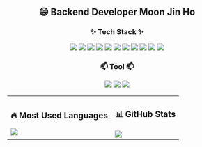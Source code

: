 ## <h2 align="center"> 😄 Backend Developer Moon Jin Ho</h3>


<h3 align="center">✨ Tech Stack ✨</h3>
<div align="center">
  <img src="https://img.shields.io/badge/Java-007396?style=for-the-badge&logo=OpenJDK&logoColor=white"/>
  <img src="https://img.shields.io/badge/Spring-6DB33F?style=for-the-badge&logo=Spring&logoColor=white"/>
  <img src="https://img.shields.io/badge/C%23-239120?style=for-the-badge&logo=C-Sharp&logoColor=white"/>
  <img src="https://img.shields.io/badge/Android-3DDC84?style=for-the-badge&logo=Android&logoColor=white"/>
  <img src="https://img.shields.io/badge/AWS-232F3E?style=for-the-badge&logo=Amazon-AWS&logoColor=white"/>
  <img src="https://img.shields.io/badge/JavaScript-F7DF1E?style=for-the-badge&logo=JavaScript&logoColor=black"/>
  <img src="https://img.shields.io/badge/MySQL-4479A1?style=for-the-badge&logo=MySQL&logoColor=white"/>
  <img src="https://img.shields.io/badge/MariaDB-003545?style=for-the-badge&logo=MariaDB&logoColor=white"/>
  <img src="https://img.shields.io/badge/OracleDB-F80000?style=for-the-badge&logo=Oracle&logoColor=white"/>
  <img src="https://img.shields.io/badge/MSSQL-CC2927?style=for-the-badge&logo=Microsoft-SQL-Server&logoColor=white"/>
  <img src="https://img.shields.io/badge/Docker-2496ED?style=for-the-badge&logo=Docker&logoColor=white"/>
</div>

<h3 align="center">📫 Tool 📫</h3>
<div align="center">
  <img src="https://img.shields.io/badge/Eclipse-2C2255?style=for-the-badge&logo=Eclipse&logoColor=white"/>
  <img src="https://img.shields.io/badge/IntelliJ_IDEA-000000?style=for-the-badge&logo=IntelliJ-IDEA&logoColor=white"/>
  <img src="https://img.shields.io/badge/Android_Studio-3DDC84?style=for-the-badge&logo=Android-Studio&logoColor=white"/>
</div>

<table style="border-collapse: collapse; border: none;">
  <tr>
    <td style="border: none;">
      <h3>🔥 Most Used Languages</h3>
      <a href="https://github.com/anuraghazra/github-readme-stats">
        <img src="https://github-readme-stats.vercel.app/api/top-langs/?username=moonjinho99&layout=compact&theme=radical"/>
      </a>
    </td>
    <td style="border: none;">
      <h3>📊 GitHub Stats</h3>
      <a href="https://github.com/anuraghazra/github-readme-stats">
        <img src="https://github-readme-stats.vercel.app/api?username=moonjinho99&show_icons=true&theme=radical"/>
      </a>
    </td>
  </tr>
</table>




<!--
**moonjinho99/moonjinho99** is a ✨ _special_ ✨ repository because its `README.md` (this file) appears on your GitHub profile.

Here are some ideas to get you started:

- 🔭 I’m currently working on ...
- 🌱 I’m currently learning ...
- 👯 I’m looking to collaborate on ...
- 🤔 I’m looking for help with ...
- 💬 Ask me about ...
- 📫 How to reach me: ...
- 😄 Pronouns: ...
- ⚡ Fun fact: ...
-->
